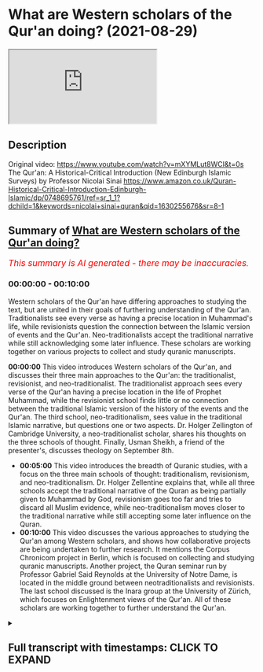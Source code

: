 # What are Western scholars of the Qur'an doing? (2021-08-29)

<iframe loading='lazy' allow='autoplay' src='https://www.youtube.com/embed/9JSVA39PkS0'></iframe>

## Description

Original video: https://www.youtube.com/watch?v=mXYMLut8WCI&t=0s
The Qur'an: A Historical-Critical Introduction (New Edinburgh Islamic Surveys) by Professor Nicolai Sinai https://www.amazon.co.uk/Quran-Historical-Critical-Introduction-Edinburgh-Islamic/dp/0748695761/ref=sr_1_1?dchild=1&keywords=nicolai+sinai+quran&qid=1630255676&sr=8-1

## Summary of [What are Western scholars of the Qur'an doing?](https://www.youtube.com/watch?v=9JSVA39PkS0)


*<span style="color:red; font-size:125%">This summary is AI generated - there may be inaccuracies</span>. [](/)*

### <a onclick="modifyYTiframeseektime('0')">00:00:00</a> - <a onclick="modifyYTiframeseektime('600')">00:10:00</a>

Western scholars of the Qur'an have differing approaches to studying the text, but are united in their goals of furthering understanding of the Qur'an. Traditionalists see every verse as having a precise location in Muhammad's life, while revisionists question the connection between the Islamic version of events and the Qur'an. Neo-traditionalists accept the traditional narrative while still acknowledging some later influence. These scholars are working together on various projects to collect and study quranic manuscripts.

**<a onclick="modifyYTiframeseektime('0')">00:00:00</a>** This video introduces Western scholars of the Qur'an, and discusses their three main approaches to the Qur'an: the traditionalist, revisionist, and neo-traditionalist. The traditionalist approach sees every verse of the Qur'an having a precise location in the life of Prophet Muhammad, while the revisionist school finds little or no connection between the traditional Islamic version of the history of the events and the Qur'an. The third school, neo-traditionalism, sees value in the traditional Islamic narrative, but questions one or two aspects. Dr. Holger Zellington of Cambridge University, a neo-traditionalist scholar, shares his thoughts on the three schools of thought. Finally, Usman Sheikh, a friend of the presenter's, discusses theology on September 8th.
* **<a onclick="modifyYTiframeseektime('300')">00:05:00</a>** This video introduces the breadth of Quranic studies, with a focus on the three main schools of thought: traditionalism, revisionism, and neo-traditionalism. Dr. Holger Zellentine explains that, while all three schools accept the traditional narrative of the Quran as being partially given to Muhammad by God, revisionism goes too far and tries to discard all Muslim evidence, while neo-traditionalism moves closer to the traditional narrative while still accepting some later influence on the Quran.
* **<a onclick="modifyYTiframeseektime('600')">00:10:00</a>** This video discusses the various approaches to studying the Qur'an among Western scholars, and shows how collaborative projects are being undertaken to further research. It mentions the Corpus Chronicom project in Berlin, which is focused on collecting and studying quranic manuscripts. Another project, the Quran seminar run by Professor Gabriel Said Reynolds at the University of Notre Dame, is located in the middle ground between neotraditionalists and revisionists. The last school discussed is the Inara group at the University of Zürich, which focuses on Enlightenment views of the Qur'an. All of these scholars are working together to further understand the Qur'an.

<details><summary><h2>Full transcript with timestamps: CLICK TO EXPAND</h2></summary>

<a onclick="modifyYTiframeseektime('1')">0:00:01</a> in this video i want to share with you  
<a onclick="modifyYTiframeseektime('3')">0:00:03</a> an overview of quranic studies um where  
<a onclick="modifyYTiframeseektime('7')">0:00:07</a> they're at at the moment in the west and  
<a onclick="modifyYTiframeseektime('10')">0:00:10</a> the different approaches there are  
<a onclick="modifyYTiframeseektime('12')">0:00:12</a> and i'm going to share with you in a  
<a onclick="modifyYTiframeseektime('14')">0:00:14</a> second a video you can watch it here  
<a onclick="modifyYTiframeseektime('16')">0:00:16</a> it'll go straight into the videos about  
<a onclick="modifyYTiframeseektime('18')">0:00:18</a> eight minutes long it's produced by the  
<a onclick="modifyYTiframeseektime('20')">0:00:20</a> university of nottingham and they're  
<a onclick="modifyYTiframeseektime('22')">0:00:22</a> interviewing a chap called dr holger  
<a onclick="modifyYTiframeseektime('24')">0:00:24</a> zellington uh he's an academic at  
<a onclick="modifyYTiframeseektime('27')">0:00:27</a> cambridge university also professor in  
<a onclick="modifyYTiframeseektime('29')">0:00:29</a> germany he's a chronic scholar  
<a onclick="modifyYTiframeseektime('32')">0:00:32</a> and he very helpfully outlines uh  
<a onclick="modifyYTiframeseektime('35')">0:00:35</a> broadly the three schools of thought  
<a onclick="modifyYTiframeseektime('37')">0:00:37</a> that currently exists in western  
<a onclick="modifyYTiframeseektime('39')">0:00:39</a> scholars one is the traditionalist  
<a onclick="modifyYTiframeseektime('41')">0:00:41</a> school and this is an approach by  
<a onclick="modifyYTiframeseektime('43')">0:00:43</a> western scholars that pretty much sees  
<a onclick="modifyYTiframeseektime('45')">0:00:45</a> every verse in the quran having a  
<a onclick="modifyYTiframeseektime('47')">0:00:47</a> precise location in the prophet  
<a onclick="modifyYTiframeseektime('50')">0:00:50</a> muhammad's life  
<a onclick="modifyYTiframeseektime('52')">0:00:52</a> and then another school is the  
<a onclick="modifyYTiframeseektime('53')">0:00:53</a> revisionist school which finds little or  
<a onclick="modifyYTiframeseektime('55')">0:00:55</a> no connection with the traditional  
<a onclick="modifyYTiframeseektime('57')">0:00:57</a> islamic version of the history of the  
<a onclick="modifyYTiframeseektime('59')">0:00:59</a> events  
<a onclick="modifyYTiframeseektime('60')">0:01:00</a> and this school famously associated with  
<a onclick="modifyYTiframeseektime('62')">0:01:02</a> people like john wan's brother the  
<a onclick="modifyYTiframeseektime('64')">0:01:04</a> british gol in the 1970s who said  
<a onclick="modifyYTiframeseektime('66')">0:01:06</a> basically the quran nothing to do with  
<a onclick="modifyYTiframeseektime('68')">0:01:08</a> muhammad it was written much much later  
<a onclick="modifyYTiframeseektime('71')">0:01:11</a> centuries later connected with  
<a onclick="modifyYTiframeseektime('72')">0:01:12</a> mesopotamia and so on these are people  
<a onclick="modifyYTiframeseektime('75')">0:01:15</a> who you know severely challenge and  
<a onclick="modifyYTiframeseektime('76')">0:01:16</a> reject the muslim sources about the  
<a onclick="modifyYTiframeseektime('79')">0:01:19</a> quran and the life of the prophet and  
<a onclick="modifyYTiframeseektime('82')">0:01:22</a> then the third school  
<a onclick="modifyYTiframeseektime('84')">0:01:24</a> is the neo-traditionalist approach  
<a onclick="modifyYTiframeseektime('87')">0:01:27</a> and they see a lot of value in the uh uh  
<a onclick="modifyYTiframeseektime('90')">0:01:30</a> the traditional islamic narrative but  
<a onclick="modifyYTiframeseektime('92')">0:01:32</a> they might question one or two aspects  
<a onclick="modifyYTiframeseektime('95')">0:01:35</a> of it  
<a onclick="modifyYTiframeseektime('97')">0:01:37</a> and this video as i say will hopefully  
<a onclick="modifyYTiframeseektime('99')">0:01:39</a> give an overview of where chronic  
<a onclick="modifyYTiframeseektime('101')">0:01:41</a> studies are at the moment and this would  
<a onclick="modifyYTiframeseektime('103')">0:01:43</a> be of interest to you if you uh watch uh  
<a onclick="modifyYTiframeseektime('106')">0:01:46</a> what western scholars are up to in this  
<a onclick="modifyYTiframeseektime('108')">0:01:48</a> regard um now a friend of mine usman  
<a onclick="modifyYTiframeseektime('111')">0:01:51</a> sheikh is coming on blogging theology  
<a onclick="modifyYTiframeseektime('112')">0:01:52</a> i'm pleased to say on the 8th of  
<a onclick="modifyYTiframeseektime('114')">0:01:54</a> september  
<a onclick="modifyYTiframeseektime('115')">0:01:55</a> he's just completed post-graduate  
<a onclick="modifyYTiframeseektime('117')">0:01:57</a> research at the university of oxford and  
<a onclick="modifyYTiframeseektime('120')">0:02:00</a> his  
<a onclick="modifyYTiframeseektime('121')">0:02:01</a> supervisor is the author of this book  
<a onclick="modifyYTiframeseektime('124')">0:02:04</a> nicholas sinai is professor at the  
<a onclick="modifyYTiframeseektime('126')">0:02:06</a> university of oxford and a fellow of  
<a onclick="modifyYTiframeseektime('129')">0:02:09</a> pembridge college college and he's  
<a onclick="modifyYTiframeseektime('131')">0:02:11</a> written the book the quran a historical  
<a onclick="modifyYTiframeseektime('134')">0:02:14</a> critical introduction and i'll link to  
<a onclick="modifyYTiframeseektime('136')">0:02:16</a> it in the description below i'm about a  
<a onclick="modifyYTiframeseektime('138')">0:02:18</a> quarter of the way through it and he  
<a onclick="modifyYTiframeseektime('141')">0:02:21</a> understand falls in the  
<a onclick="modifyYTiframeseektime('142')">0:02:22</a> neo-traditionalist  
<a onclick="modifyYTiframeseektime('144')">0:02:24</a> camp uh that school of thought and uh he  
<a onclick="modifyYTiframeseektime('147')">0:02:27</a> was listening sheikh's supervisor at  
<a onclick="modifyYTiframeseektime('149')">0:02:29</a> oxford and he's a young german scholar  
<a onclick="modifyYTiframeseektime('152')">0:02:32</a> uh none of these people by the way apart  
<a onclick="modifyYTiframeseektime('154')">0:02:34</a> from muslim sheikh are muslims they are  
<a onclick="modifyYTiframeseektime('156')">0:02:36</a> western scholars who accept the  
<a onclick="modifyYTiframeseektime('158')">0:02:38</a> historical critical method hcm as i like  
<a onclick="modifyYTiframeseektime('161')">0:02:41</a> to call it  
<a onclick="modifyYTiframeseektime('162')">0:02:42</a> and this hcm the historical critical  
<a onclick="modifyYTiframeseektime('165')">0:02:45</a> method has some built-in assumptions  
<a onclick="modifyYTiframeseektime('168')">0:02:48</a> which i think are problematic highly  
<a onclick="modifyYTiframeseektime('170')">0:02:50</a> problematic for muslims and for others  
<a onclick="modifyYTiframeseektime('172')">0:02:52</a> uh jews and christians too actually for  
<a onclick="modifyYTiframeseektime('175')">0:02:55</a> example without going into too much  
<a onclick="modifyYTiframeseektime('177')">0:02:57</a> detail here but one of the principles of  
<a onclick="modifyYTiframeseektime('179')">0:02:59</a> this methodology is the denial of the  
<a onclick="modifyYTiframeseektime('182')">0:03:02</a> supernatural denial that god inspires  
<a onclick="modifyYTiframeseektime('184')">0:03:04</a> people inspires revelation or sends  
<a onclick="modifyYTiframeseektime('187')">0:03:07</a> prophets and so the way they look at the  
<a onclick="modifyYTiframeseektime('189')">0:03:09</a> crimes entirely in a secular way looking  
<a onclick="modifyYTiframeseektime('191')">0:03:11</a> at purely  
<a onclick="modifyYTiframeseektime('194')">0:03:14</a> history understood without any divine  
<a onclick="modifyYTiframeseektime('196')">0:03:16</a> eruption into the world so the prophet  
<a onclick="modifyYTiframeseektime('200')">0:03:20</a> muhammad is not a prophet in this  
<a onclick="modifyYTiframeseektime('202')">0:03:22</a> understanding he is just a man and the  
<a onclick="modifyYTiframeseektime('204')">0:03:24</a> quran is treated like any other book in  
<a onclick="modifyYTiframeseektime('206')">0:03:26</a> history the bible or any other ancient  
<a onclick="modifyYTiframeseektime('209')">0:03:29</a> text  
<a onclick="modifyYTiframeseektime('210')">0:03:30</a> now this is obviously highly problematic  
<a onclick="modifyYTiframeseektime('212')">0:03:32</a> from a muslim position however  
<a onclick="modifyYTiframeseektime('215')">0:03:35</a> um there are um many as i've been  
<a onclick="modifyYTiframeseektime('217')">0:03:37</a> reading but many interesting  
<a onclick="modifyYTiframeseektime('218')">0:03:38</a> observations and insights still to be  
<a onclick="modifyYTiframeseektime('220')">0:03:40</a> gained from the historical critical  
<a onclick="modifyYTiframeseektime('223')">0:03:43</a> approach so i actually do recommend this  
<a onclick="modifyYTiframeseektime('225')">0:03:45</a> it's uh the level is aimed at a kind of  
<a onclick="modifyYTiframeseektime('227')">0:03:47</a> undergraduate level i guess i found it  
<a onclick="modifyYTiframeseektime('229')">0:03:49</a> quite challenging as a relative newcomer  
<a onclick="modifyYTiframeseektime('232')">0:03:52</a> to some of this scholarship um but it's  
<a onclick="modifyYTiframeseektime('235')">0:03:55</a> absolutely fascinating lots of gems of  
<a onclick="modifyYTiframeseektime('236')">0:03:56</a> knowledge in here and  
<a onclick="modifyYTiframeseektime('238')">0:03:58</a> he's lots of powerful um rebuttals of  
<a onclick="modifyYTiframeseektime('242')">0:04:02</a> the revisionist approach so he asserts  
<a onclick="modifyYTiframeseektime('245')">0:04:05</a> that based on the best evidence muhammad  
<a onclick="modifyYTiframeseektime('247')">0:04:07</a> did indeed exist uh he says also that  
<a onclick="modifyYTiframeseektime('250')">0:04:10</a> the series that we have in the quran 114  
<a onclick="modifyYTiframeseektime('254')">0:04:14</a> surahs on page  
<a onclick="modifyYTiframeseektime('255')">0:04:15</a> 48 for example after a long discussion  
<a onclick="modifyYTiframeseektime('258')">0:04:18</a> which i won't go into the simplest  
<a onclick="modifyYTiframeseektime('260')">0:04:20</a> explanation for this would appear to be  
<a onclick="modifyYTiframeseektime('262')">0:04:22</a> the assumption that the sirs took shape  
<a onclick="modifyYTiframeseektime('264')">0:04:24</a> during the life of the muhammad of  
<a onclick="modifyYTiframeseektime('266')">0:04:26</a> muhammad so he's saying basically the  
<a onclick="modifyYTiframeseektime('268')">0:04:28</a> series we have in the quran the 114  
<a onclick="modifyYTiframeseektime('270')">0:04:30</a> chapters are uh the chapters that  
<a onclick="modifyYTiframeseektime('273')">0:04:33</a> muhammad himself had during his own  
<a onclick="modifyYTiframeseektime('275')">0:04:35</a> lifetime and he uses good historical  
<a onclick="modifyYTiframeseektime('277')">0:04:37</a> reasons why we should believe that and  
<a onclick="modifyYTiframeseektime('280')">0:04:40</a> that of course is in contrast to the  
<a onclick="modifyYTiframeseektime('282')">0:04:42</a> revisionists uh who would reject that  
<a onclick="modifyYTiframeseektime('286')">0:04:46</a> so um  
<a onclick="modifyYTiframeseektime('287')">0:04:47</a> he mentions uh coming back now to the  
<a onclick="modifyYTiframeseektime('289')">0:04:49</a> video i'm about to show you dr holger uh  
<a onclick="modifyYTiframeseektime('292')">0:04:52</a> mentions other fascinating projects that  
<a onclick="modifyYTiframeseektime('294')">0:04:54</a> are underway he talks about the corpus  
<a onclick="modifyYTiframeseektime('296')">0:04:56</a> chronicum  
<a onclick="modifyYTiframeseektime('297')">0:04:57</a> nice latin phrase there this is a bunch  
<a onclick="modifyYTiframeseektime('300')">0:05:00</a> of scholars in berlin in germany and  
<a onclick="modifyYTiframeseektime('302')">0:05:02</a> there's an on a massive online project  
<a onclick="modifyYTiframeseektime('304')">0:05:04</a> to  
<a onclick="modifyYTiframeseektime('306')">0:05:06</a> produce a scholarly edition of the quran  
<a onclick="modifyYTiframeseektime('308')">0:05:08</a> online talks about that and other  
<a onclick="modifyYTiframeseektime('310')">0:05:10</a> schools of thought based in america  
<a onclick="modifyYTiframeseektime('314')">0:05:14</a> and so on i won't go into all that it  
<a onclick="modifyYTiframeseektime('315')">0:05:15</a> says eight minute video  
<a onclick="modifyYTiframeseektime('317')">0:05:17</a> very accessible  
<a onclick="modifyYTiframeseektime('319')">0:05:19</a> and um i hope you enjoy as much as i did  
<a onclick="modifyYTiframeseektime('322')">0:05:22</a> until next time  
<a onclick="modifyYTiframeseektime('324')">0:05:24</a> the field of quranic studies is a very  
<a onclick="modifyYTiframeseektime('327')">0:05:27</a> wide one in  
<a onclick="modifyYTiframeseektime('329')">0:05:29</a> western society today  
<a onclick="modifyYTiframeseektime('332')">0:05:32</a> and to introduce the breadth that is  
<a onclick="modifyYTiframeseektime('335')">0:05:35</a> involved in quranic studies i have dr  
<a onclick="modifyYTiframeseektime('338')">0:05:38</a> holger zellentine  
<a onclick="modifyYTiframeseektime('342')">0:05:42</a> holger  
<a onclick="modifyYTiframeseektime('343')">0:05:43</a> the quran a single book the study of the  
<a onclick="modifyYTiframeseektime('346')">0:05:46</a> quran takes many forms  
<a onclick="modifyYTiframeseektime('349')">0:05:49</a> can you try and take us through  
<a onclick="modifyYTiframeseektime('352')">0:05:52</a> the breadth of quranic studies  
<a onclick="modifyYTiframeseektime('355')">0:05:55</a> i will do my best and  
<a onclick="modifyYTiframeseektime('357')">0:05:57</a> i think the the best way to give a very  
<a onclick="modifyYTiframeseektime('360')">0:06:00</a> brief lay of the land  
<a onclick="modifyYTiframeseektime('362')">0:06:02</a> is by using  
<a onclick="modifyYTiframeseektime('363')">0:06:03</a> the three categories that a colleague of  
<a onclick="modifyYTiframeseektime('365')">0:06:05</a> mine in stanford behnam siddiqui  
<a onclick="modifyYTiframeseektime('367')">0:06:07</a> has put forward  
<a onclick="modifyYTiframeseektime('370')">0:06:10</a> he argues well that's basically within  
<a onclick="modifyYTiframeseektime('371')">0:06:11</a> the western  
<a onclick="modifyYTiframeseektime('373')">0:06:13</a> schools  
<a onclick="modifyYTiframeseektime('374')">0:06:14</a> three  
<a onclick="modifyYTiframeseektime('374')">0:06:14</a> approaches to the quran  
<a onclick="modifyYTiframeseektime('376')">0:06:16</a> the first being traditionalist the  
<a onclick="modifyYTiframeseektime('379')">0:06:19</a> second being revisionist the third being  
<a onclick="modifyYTiframeseektime('382')">0:06:22</a> neo-traditionalists  
<a onclick="modifyYTiframeseektime('383')">0:06:23</a> now what he means by that is that  
<a onclick="modifyYTiframeseektime('386')">0:06:26</a> the  
<a onclick="modifyYTiframeseektime('387')">0:06:27</a> traditional study of the quran  
<a onclick="modifyYTiframeseektime('389')">0:06:29</a> approaches the quran through muslim  
<a onclick="modifyYTiframeseektime('391')">0:06:31</a> tradition through the  
<a onclick="modifyYTiframeseektime('393')">0:06:33</a> traditions attributed to the prophet  
<a onclick="modifyYTiframeseektime('395')">0:06:35</a> muhammad  
<a onclick="modifyYTiframeseektime('396')">0:06:36</a> through the  
<a onclick="modifyYTiframeseektime('397')">0:06:37</a> [Music]  
<a onclick="modifyYTiframeseektime('400')">0:06:40</a> traditional way in which the  
<a onclick="modifyYTiframeseektime('402')">0:06:42</a> individual servers are related to the  
<a onclick="modifyYTiframeseektime('404')">0:06:44</a> life of muhammad  
<a onclick="modifyYTiframeseektime('405')">0:06:45</a> and to  
<a onclick="modifyYTiframeseektime('407')">0:06:47</a> other  
<a onclick="modifyYTiframeseektime('408')">0:06:48</a> early  
<a onclick="modifyYTiframeseektime('409')">0:06:49</a> muslim traditions now  
<a onclick="modifyYTiframeseektime('411')">0:06:51</a> the key factor here is that the quran is  
<a onclick="modifyYTiframeseektime('415')">0:06:55</a> attributed exactly word by word  
<a onclick="modifyYTiframeseektime('418')">0:06:58</a> to the prophet into specific  
<a onclick="modifyYTiframeseektime('420')">0:07:00</a> moments in his life  
<a onclick="modifyYTiframeseektime('422')">0:07:02</a> and that is the traditional school and  
<a onclick="modifyYTiframeseektime('424')">0:07:04</a> for the most part uh western even  
<a onclick="modifyYTiframeseektime('426')">0:07:06</a> critical scholars have followed that  
<a onclick="modifyYTiframeseektime('428')">0:07:08</a> broadly they've constructed the quran as  
<a onclick="modifyYTiframeseektime('430')">0:07:10</a> being partially given in makkah  
<a onclick="modifyYTiframeseektime('432')">0:07:12</a> partially in medina  
<a onclick="modifyYTiframeseektime('434')">0:07:14</a> and have even found a way to give an  
<a onclick="modifyYTiframeseektime('436')">0:07:16</a> internal  
<a onclick="modifyYTiframeseektime('438')">0:07:18</a> sequence of the service and that is what  
<a onclick="modifyYTiframeseektime('440')">0:07:20</a> uh is called a traditionalist  
<a onclick="modifyYTiframeseektime('443')">0:07:23</a> um  
<a onclick="modifyYTiframeseektime('444')">0:07:24</a> now the revisionists  
<a onclick="modifyYTiframeseektime('446')">0:07:26</a> were a school  
<a onclick="modifyYTiframeseektime('448')">0:07:28</a> that basically was brought into being by  
<a onclick="modifyYTiframeseektime('450')">0:07:30</a> this uh  
<a onclick="modifyYTiframeseektime('451')">0:07:31</a> work of wansbro a british scholar um who  
<a onclick="modifyYTiframeseektime('455')">0:07:35</a> said well if you look at the quran we  
<a onclick="modifyYTiframeseektime('457')">0:07:37</a> cannot really use the muslim sources we  
<a onclick="modifyYTiframeseektime('460')">0:07:40</a> have to discard any of the muslim  
<a onclick="modifyYTiframeseektime('462')">0:07:42</a> evidence and we have to maybe look at  
<a onclick="modifyYTiframeseektime('464')">0:07:44</a> its origins say hundreds of years later  
<a onclick="modifyYTiframeseektime('467')">0:07:47</a> in in mesopotamia a quite radical move  
<a onclick="modifyYTiframeseektime('471')">0:07:51</a> he had a it was very smart uh scholar  
<a onclick="modifyYTiframeseektime('473')">0:07:53</a> and he has lots of interesting insights  
<a onclick="modifyYTiframeseektime('475')">0:07:55</a> but of course he went a bit too fast  
<a onclick="modifyYTiframeseektime('477')">0:07:57</a> people tend to do and this revisionism  
<a onclick="modifyYTiframeseektime('480')">0:08:00</a> meaning to radically take the  
<a onclick="modifyYTiframeseektime('482')">0:08:02</a> traditional muslim narrative out of  
<a onclick="modifyYTiframeseektime('484')">0:08:04</a> quranic studies  
<a onclick="modifyYTiframeseektime('486')">0:08:06</a> has probably found its peak in the  
<a onclick="modifyYTiframeseektime('488')">0:08:08</a> famous book by patricia carone and  
<a onclick="modifyYTiframeseektime('490')">0:08:10</a> michael cook  
<a onclick="modifyYTiframeseektime('491')">0:08:11</a> called hagarism which also tried to  
<a onclick="modifyYTiframeseektime('493')">0:08:13</a> discard the traditional evidence and  
<a onclick="modifyYTiframeseektime('495')">0:08:15</a> to  
<a onclick="modifyYTiframeseektime('496')">0:08:16</a> re-frame the quran as a much later  
<a onclick="modifyYTiframeseektime('499')">0:08:19</a> document that is so revisionism in its  
<a onclick="modifyYTiframeseektime('502')">0:08:22</a> in its purest  
<a onclick="modifyYTiframeseektime('504')">0:08:24</a> of course any western scholar who does  
<a onclick="modifyYTiframeseektime('506')">0:08:26</a> not accept a traditional narrative is  
<a onclick="modifyYTiframeseektime('508')">0:08:28</a> somehow revisionist because one revises  
<a onclick="modifyYTiframeseektime('511')">0:08:31</a> what is being  
<a onclick="modifyYTiframeseektime('513')">0:08:33</a> put forth  
<a onclick="modifyYTiframeseektime('514')">0:08:34</a> the third category therefore is very  
<a onclick="modifyYTiframeseektime('516')">0:08:36</a> interesting it is the  
<a onclick="modifyYTiframeseektime('517')">0:08:37</a> neo-traditionalists  
<a onclick="modifyYTiframeseektime('518')">0:08:38</a> which would say well you know the um  
<a onclick="modifyYTiframeseektime('522')">0:08:42</a> people like wensbroe and crony had good  
<a onclick="modifyYTiframeseektime('525')">0:08:45</a> reasons to go too far but they went way  
<a onclick="modifyYTiframeseektime('526')">0:08:46</a> too far  
<a onclick="modifyYTiframeseektime('527')">0:08:47</a> and a critical historical study nowadays  
<a onclick="modifyYTiframeseektime('531')">0:08:51</a> would actually  
<a onclick="modifyYTiframeseektime('532')">0:08:52</a> move quite a bit along the lines of the  
<a onclick="modifyYTiframeseektime('535')">0:08:55</a> traditional muslim narrative not to say  
<a onclick="modifyYTiframeseektime('537')">0:08:57</a> that it's true word by word but to say  
<a onclick="modifyYTiframeseektime('539')">0:08:59</a> well the broad concepts of a sequence of  
<a onclick="modifyYTiframeseektime('543')">0:09:03</a> revelation of a sequence of uh also  
<a onclick="modifyYTiframeseektime('546')">0:09:06</a> iteration and and reduction then would  
<a onclick="modifyYTiframeseektime('549')">0:09:09</a> be historically verifiable which makes  
<a onclick="modifyYTiframeseektime('552')">0:09:12</a> them neo-traditional as they go back not  
<a onclick="modifyYTiframeseektime('554')">0:09:14</a> all the way but part the way to the  
<a onclick="modifyYTiframeseektime('556')">0:09:16</a> um  
<a onclick="modifyYTiframeseektime('558')">0:09:18</a> to the way that the quran has always  
<a onclick="modifyYTiframeseektime('559')">0:09:19</a> been understood so those are the three  
<a onclick="modifyYTiframeseektime('562')">0:09:22</a> broad schools  
<a onclick="modifyYTiframeseektime('564')">0:09:24</a> traditionalists  
<a onclick="modifyYTiframeseektime('565')">0:09:25</a> revisionists and neo-traditionalists  
<a onclick="modifyYTiframeseektime('567')">0:09:27</a> according to just this free apartheid  
<a onclick="modifyYTiframeseektime('569')">0:09:29</a> structure i think it's even a bit more  
<a onclick="modifyYTiframeseektime('571')">0:09:31</a> complex because there would be people  
<a onclick="modifyYTiframeseektime('573')">0:09:33</a> somewhere in between you know say  
<a onclick="modifyYTiframeseektime('576')">0:09:36</a> neo-traditionalism and revisionism  
<a onclick="modifyYTiframeseektime('578')">0:09:38</a> but  
<a onclick="modifyYTiframeseektime('579')">0:09:39</a> there is  
<a onclick="modifyYTiframeseektime('580')">0:09:40</a> actually  
<a onclick="modifyYTiframeseektime('582')">0:09:42</a> i think a very  
<a onclick="modifyYTiframeseektime('583')">0:09:43</a> rich discussion now going on in quranic  
<a onclick="modifyYTiframeseektime('586')">0:09:46</a> studies that  
<a onclick="modifyYTiframeseektime('588')">0:09:48</a> can be mapped quite nicely onto this  
<a onclick="modifyYTiframeseektime('590')">0:09:50</a> this paradigm  
<a onclick="modifyYTiframeseektime('592')">0:09:52</a> and  
<a onclick="modifyYTiframeseektime('592')">0:09:52</a> [Music]  
<a onclick="modifyYTiframeseektime('594')">0:09:54</a> the  
<a onclick="modifyYTiframeseektime('595')">0:09:55</a> three schools  
<a onclick="modifyYTiframeseektime('596')">0:09:56</a> that probably are the most active today  
<a onclick="modifyYTiframeseektime('599')">0:09:59</a> are  
<a onclick="modifyYTiframeseektime('601')">0:10:01</a> one um a school around the uh project of  
<a onclick="modifyYTiframeseektime('605')">0:10:05</a> the corpus chronico in berlin uh  
<a onclick="modifyYTiframeseektime('607')">0:10:07</a> initiated by professor angelica neuward  
<a onclick="modifyYTiframeseektime('610')">0:10:10</a> and founded with the  
<a onclick="modifyYTiframeseektime('611')">0:10:11</a> brandenburges academy of schaften  
<a onclick="modifyYTiframeseektime('614')">0:10:14</a> this is a massive online  
<a onclick="modifyYTiframeseektime('618')">0:10:18</a> project that collects  
<a onclick="modifyYTiframeseektime('622')">0:10:22</a> many of the quranic manuscripts we have  
<a onclick="modifyYTiframeseektime('624')">0:10:24</a> it collects  
<a onclick="modifyYTiframeseektime('626')">0:10:26</a> sources that are pertinent to specific  
<a onclick="modifyYTiframeseektime('628')">0:10:28</a> servers it gives you a transcription a  
<a onclick="modifyYTiframeseektime('629')">0:10:29</a> translation  
<a onclick="modifyYTiframeseektime('631')">0:10:31</a> it's a multi um  
<a onclick="modifyYTiframeseektime('632')">0:10:32</a> a year undertaking  
<a onclick="modifyYTiframeseektime('635')">0:10:35</a> that  
<a onclick="modifyYTiframeseektime('636')">0:10:36</a> does two things one it shows the quran  
<a onclick="modifyYTiframeseektime('638')">0:10:38</a> as in all its complexity  
<a onclick="modifyYTiframeseektime('640')">0:10:40</a> but it also comes from an approach that  
<a onclick="modifyYTiframeseektime('643')">0:10:43</a> sees the quran as  
<a onclick="modifyYTiframeseektime('645')">0:10:45</a> given in sequences as  
<a onclick="modifyYTiframeseektime('647')">0:10:47</a> being brought forth  
<a onclick="modifyYTiframeseektime('648')">0:10:48</a> as  
<a onclick="modifyYTiframeseektime('649')">0:10:49</a> along the traditional lines of  
<a onclick="modifyYTiframeseektime('652')">0:10:52</a> um  
<a onclick="modifyYTiframeseektime('655')">0:10:55</a> first the meccan and the median phase  
<a onclick="modifyYTiframeseektime('657')">0:10:57</a> and which it sees very critically but  
<a onclick="modifyYTiframeseektime('659')">0:10:59</a> still um as basically accurate let's see  
<a onclick="modifyYTiframeseektime('662')">0:11:02</a> the people in berlin of course many more  
<a onclick="modifyYTiframeseektime('665')">0:11:05</a> are part of that but it's based in  
<a onclick="modifyYTiframeseektime('667')">0:11:07</a> berlin  
<a onclick="modifyYTiframeseektime('668')">0:11:08</a> now a second group of scholars that  
<a onclick="modifyYTiframeseektime('670')">0:11:10</a> i am personally affiliated with uh  
<a onclick="modifyYTiframeseektime('673')">0:11:13</a> is  
<a onclick="modifyYTiframeseektime('674')">0:11:14</a> located around the work of gabriel said  
<a onclick="modifyYTiframeseektime('676')">0:11:16</a> reynolds at the university of notre dame  
<a onclick="modifyYTiframeseektime('679')">0:11:19</a> who has current support from the melon  
<a onclick="modifyYTiframeseektime('681')">0:11:21</a> foundation and runs the quran seminar  
<a onclick="modifyYTiframeseektime('685')">0:11:25</a> and here we also come together and  
<a onclick="modifyYTiframeseektime('687')">0:11:27</a> discuss individual servers  
<a onclick="modifyYTiframeseektime('689')">0:11:29</a> but  
<a onclick="modifyYTiframeseektime('690')">0:11:30</a> more with an emphasis on the  
<a onclick="modifyYTiframeseektime('694')">0:11:34</a> quran as a text as a whole  
<a onclick="modifyYTiframeseektime('696')">0:11:36</a> the way we have it  
<a onclick="modifyYTiframeseektime('699')">0:11:39</a> many people not all by no means all but  
<a onclick="modifyYTiframeseektime('701')">0:11:41</a> many people affiliated with this project  
<a onclick="modifyYTiframeseektime('703')">0:11:43</a> a bit more reluctant to say we can see  
<a onclick="modifyYTiframeseektime('706')">0:11:46</a> those layers of the ground we can see  
<a onclick="modifyYTiframeseektime('707')">0:11:47</a> the sequence probably most of us would  
<a onclick="modifyYTiframeseektime('710')">0:11:50</a> say well obviously it is a text it is  
<a onclick="modifyYTiframeseektime('712')">0:11:52</a> has many many  
<a onclick="modifyYTiframeseektime('713')">0:11:53</a> stages to it but we're not yet sure  
<a onclick="modifyYTiframeseektime('716')">0:11:56</a> enough how to lay them out and me  
<a onclick="modifyYTiframeseektime('718')">0:11:58</a> personally coming from the background of  
<a onclick="modifyYTiframeseektime('720')">0:12:00</a> jewish studies  
<a onclick="modifyYTiframeseektime('721')">0:12:01</a> um i'm a bit very about you know any  
<a onclick="modifyYTiframeseektime('725')">0:12:05</a> precise attribution of a sequence i'm  
<a onclick="modifyYTiframeseektime('727')">0:12:07</a> saying okay now this all makes sense but  
<a onclick="modifyYTiframeseektime('728')">0:12:08</a> maybe we're holding the telescope the  
<a onclick="modifyYTiframeseektime('730')">0:12:10</a> wrong way around  
<a onclick="modifyYTiframeseektime('732')">0:12:12</a> so this school sees the quran as a whole  
<a onclick="modifyYTiframeseektime('736')">0:12:16</a> and sees sequence but isn't is a bit  
<a onclick="modifyYTiframeseektime('739')">0:12:19</a> uncertain about it  
<a onclick="modifyYTiframeseektime('741')">0:12:21</a> and  
<a onclick="modifyYTiframeseektime('742')">0:12:22</a> so i would say whereas um  
<a onclick="modifyYTiframeseektime('745')">0:12:25</a> you would you could basically  
<a onclick="modifyYTiframeseektime('747')">0:12:27</a> uh put the corpus chronicom in berlin  
<a onclick="modifyYTiframeseektime('750')">0:12:30</a> within the neotraditionalists  
<a onclick="modifyYTiframeseektime('752')">0:12:32</a> the uh project of reynolds i think you  
<a onclick="modifyYTiframeseektime('754')">0:12:34</a> can place somewhere in between  
<a onclick="modifyYTiframeseektime('756')">0:12:36</a> neotraditional and revisionists  
<a onclick="modifyYTiframeseektime('759')">0:12:39</a> there's a third school that has  
<a onclick="modifyYTiframeseektime('762')">0:12:42</a> received lots of attention  
<a onclick="modifyYTiframeseektime('764')">0:12:44</a> also located in germany the university  
<a onclick="modifyYTiframeseektime('766')">0:12:46</a> of zubrikind it's called the inara group  
<a onclick="modifyYTiframeseektime('768')">0:12:48</a> the you know enlightenment group  
<a onclick="modifyYTiframeseektime('770')">0:12:50</a> somebody needs to be enlightened in  
<a onclick="modifyYTiframeseektime('771')">0:12:51</a> their view and  
<a onclick="modifyYTiframeseektime('772')">0:12:52</a> it's uh  
<a onclick="modifyYTiframeseektime('774')">0:12:54</a> don't want to be too critical about them  
<a onclick="modifyYTiframeseektime('776')">0:12:56</a> there's wonderful scholars affiliated  
<a onclick="modifyYTiframeseektime('777')">0:12:57</a> also with that group but they are most  
<a onclick="modifyYTiframeseektime('780')">0:13:00</a> extreme in their revisionist  
<a onclick="modifyYTiframeseektime('782')">0:13:02</a> uh approach and they try to take the  
<a onclick="modifyYTiframeseektime('785')">0:13:05</a> quran really out of  
<a onclick="modifyYTiframeseektime('787')">0:13:07</a> its context even try to take muhammad  
<a onclick="modifyYTiframeseektime('789')">0:13:09</a> out of the quran  
<a onclick="modifyYTiframeseektime('791')">0:13:11</a> and they  
<a onclick="modifyYTiframeseektime('793')">0:13:13</a> probably are most  
<a onclick="modifyYTiframeseektime('796')">0:13:16</a> clearly represented by the work of  
<a onclick="modifyYTiframeseektime('798')">0:13:18</a> christoph luxembourg  
<a onclick="modifyYTiframeseektime('800')">0:13:20</a> a scholar who wants to  
<a onclick="modifyYTiframeseektime('803')">0:13:23</a> radically  
<a onclick="modifyYTiframeseektime('804')">0:13:24</a> re-phrase the quran and to  
<a onclick="modifyYTiframeseektime('807')">0:13:27</a> make it a document that is entirely  
<a onclick="modifyYTiframeseektime('810')">0:13:30</a> dependent on previous sources so this is  
<a onclick="modifyYTiframeseektime('812')">0:13:32</a> probably the most extreme of the  
<a onclick="modifyYTiframeseektime('814')">0:13:34</a> revisionist school  
<a onclick="modifyYTiframeseektime('817')">0:13:37</a> thank you holger for giving us that  
<a onclick="modifyYTiframeseektime('818')">0:13:38</a> wonderful panorama  
<a onclick="modifyYTiframeseektime('820')">0:13:40</a> of where quranic studies is at in the  
<a onclick="modifyYTiframeseektime('824')">0:13:44</a> west today  
<a onclick="modifyYTiframeseektime('825')">0:13:45</a> and the different approaches  
<a onclick="modifyYTiframeseektime('828')">0:13:48</a> for myself as someone who's not a  
<a onclick="modifyYTiframeseektime('830')">0:13:50</a> quranic scholar  
<a onclick="modifyYTiframeseektime('832')">0:13:52</a> uh  
<a onclick="modifyYTiframeseektime('834')">0:13:54</a> what i am  
<a onclick="modifyYTiframeseektime('835')">0:13:55</a> most fascinated to learn from you is  
<a onclick="modifyYTiframeseektime('838')">0:13:58</a> that  
<a onclick="modifyYTiframeseektime('839')">0:13:59</a> all of these investigations are not  
<a onclick="modifyYTiframeseektime('842')">0:14:02</a> being carried out by lone individuals  
<a onclick="modifyYTiframeseektime('845')">0:14:05</a> but they're being carried out by teams  
<a onclick="modifyYTiframeseektime('846')">0:14:06</a> of scholars working in great  
<a onclick="modifyYTiframeseektime('848')">0:14:08</a> collaborative projects  
<a onclick="modifyYTiframeseektime('850')">0:14:10</a> and  
<a onclick="modifyYTiframeseektime('851')">0:14:11</a> well in christian studies we've seen  
<a onclick="modifyYTiframeseektime('853')">0:14:13</a> that in things like the jesus seminar  
<a onclick="modifyYTiframeseektime('856')">0:14:16</a> but it's still a way of working  
<a onclick="modifyYTiframeseektime('859')">0:14:19</a> that  
<a onclick="modifyYTiframeseektime('860')">0:14:20</a> so few of us are actually involved in so  
<a onclick="modifyYTiframeseektime('863')">0:14:23</a> thank you number one  
<a onclick="modifyYTiframeseektime('865')">0:14:25</a> for giving us the overview of quranic  
<a onclick="modifyYTiframeseektime('867')">0:14:27</a> studies  
<a onclick="modifyYTiframeseektime('868')">0:14:28</a> and thank you for scholars in other  
<a onclick="modifyYTiframeseektime('870')">0:14:30</a> areas of theology and religious studies  
<a onclick="modifyYTiframeseektime('872')">0:14:32</a> for maybe calling to mind that we should  
<a onclick="modifyYTiframeseektime('874')">0:14:34</a> we too should be working in teams  
<a onclick="modifyYTiframeseektime('877')">0:14:37</a> absolutely thank you  

</details>
